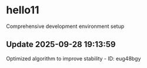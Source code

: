 # hello11
Comprehensive development environment setup

## Update 2025-09-28 19:13:59
Optimized algorithm to improve stability - ID: eug48bgy

